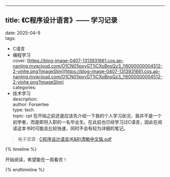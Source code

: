 ---

## title: 《C程序设计语言》—— 学习记录  
date: 2025-04-9  
tags:  
  - C语言  
  - 编程学习  
cover: [https://blog-image-0407-1313931661.cos.ap-nanjing.myqcloud.com/O1CN01ipxyGT1jCXoBnsQz3_!!6000000004512-2-yinhe.png?imageSlim](https://blog-image-0407-1313931661.cos.ap-nanjing.myqcloud.com/O1CN01ipxyGT1jCXoBnsQz3_!!6000000004512-2-yinhe.png?imageSlim)  
categories:  
  - 技术学习  
description:   
author: Forsertee  
type: tech  
topic: cpl
在开始之前还是应该先介绍一下我的个人学习状况，我并不是一个初学者，而是即将入职的一名毕业生。在此前也已经学习过C语言，因此在阅读这本书时可能会比较快速，同时不会有较为详细的笔记。

> 电子资源 : [C程序设计语言(K&R)清晰中文版.pdf](https://github.com/huyubing/books-pdf/blob/master/C程序设计语言(K%26R)清晰中文版.pdf)
>

{% timeline %}

开始阅读，希望能在一周看完！

{% endtimeline %}

